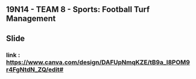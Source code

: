 ## 19N14 - TEAM 8 - Sports: Football Turf Management


## Slide 
### link : https://www.canva.com/design/DAFUpNmqKZE/tB9a_I8POM9r4FgNtdN_ZQ/edit#
